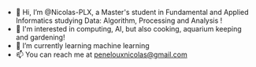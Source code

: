 - 👋 Hi, I’m @Nicolas-PLX, a Master's student in Fundamental and Applied Informatics studying Data: Algorithm, Processing and Analysis !
- 👀 I'm interested in computing, AI, but also cooking, aquarium keeping and gardening!
- 🌱 I’m currently learning machine learning
- 📫 You can reach me at penelouxnicolas@gmail.com


<!---
Nicolas-PLX/Nicolas-PLX is a ✨ special ✨ repository because its `README.md` (this file) appears on your GitHub profile.
You can click the Preview link to take a look at your changes.
--->
